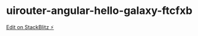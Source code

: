 # uirouter-angular-hello-galaxy-ftcfxb

[Edit on StackBlitz ⚡️](https://stackblitz.com/edit/uirouter-angular-hello-galaxy-ftcfxb)